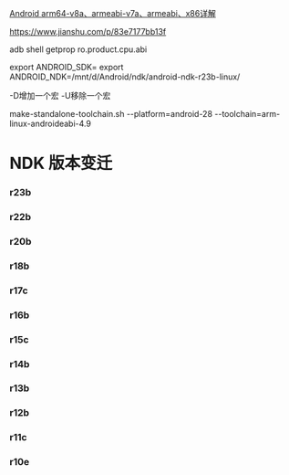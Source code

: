 [Android arm64-v8a、armeabi-v7a、armeabi、x86详解
](https://blog.csdn.net/whbk101/article/details/101775032)



https://www.jianshu.com/p/83e7177bb13f



adb shell getprop ro.product.cpu.abi


export ANDROID_SDK=
export ANDROID_NDK=/mnt/d/Android/ndk/android-ndk-r23b-linux/

-D增加一个宏
-U移除一个宏



make-standalone-toolchain.sh --platform=android-28 --toolchain=arm-linux-androideabi-4.9


# NDK 版本变迁


### r23b


### r22b

### r20b

### r18b


### r17c

### r16b

### r15c

### r14b

### r13b

### r12b

### r11c


### r10e